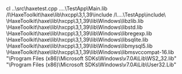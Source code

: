 cl ..\src\haxetest.cpp ..\..\TestApp\Main.lib /I\HaxeToolkit\haxe\lib\hxcpp\3,1,39\include /I..\..\TestApp\include\ \HaxeToolkit\haxe\lib\hxcpp\3,1,39\lib\Windows\libzlib.lib  \HaxeToolkit\haxe\lib\hxcpp\3,1,39\lib\Windows\libstd.lib  \HaxeToolkit\haxe\lib\hxcpp\3,1,39\lib\Windows\libregexp.lib \HaxeToolkit\haxe\lib\hxcpp\3,1,39\lib\Windows\libsqlite.lib \HaxeToolkit\haxe\lib\hxcpp\3,1,39\lib\Windows\libmysql5.lib \HaxeToolkit\haxe\lib\hxcpp\3,1,39\lib\Windows\libmsvccompat-16.lib "\Program Files (x86)\Microsoft SDKs\Windows\v7.0A\Lib\WS2_32.lib" "\Program Files (x86)\Microsoft SDKs\Windows\v7.0A\Lib\User32.Lib"